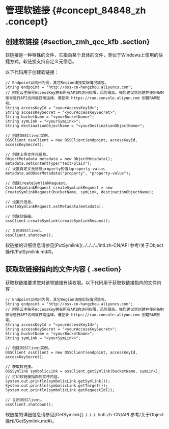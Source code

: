 # 管理软链接 {#concept_84848_zh .concept}

## 创建软链接 {#section_zmh_qcc_kfb .section}

软链接是一种特殊的文件，它指向某个具体的文件，类似于Windows上使用的快捷方式。软链接支持自定义元信息。

以下代码用于创建软链接：

```language-java
// Endpoint以杭州为例，其它Region请按实际情况填写。
String endpoint = "http://oss-cn-hangzhou.aliyuncs.com";
// 阿里云主账号AccessKey拥有所有API的访问权限，风险很高。强烈建议您创建并使用RAM账号进行API访问或日常运维，请登录 https://ram.console.aliyun.com 创建RAM账号。
String accessKeyId = "<yourAccessKeyId>";
String accessKeySecret = "<yourAccessKeySecret>";
String bucketName = "<yourBucketName>";
String symLink = "<yourSymLink>";
String destinationObjectName = "<yourDestinationObjectName>";

// 创建OSSClient实例。
OSSClient ossClient = new OSSClient(endpoint, accessKeyId, accessKeySecret);

// 创建上传文件元信息。
ObjectMetadata metadata = new ObjectMetadata();
metadata.setContentType("text/plain");
// 设置自定义元信息property的值为property-value。
metadata.addUserMetadata("property", "property-value");

// 创建CreateSymlinkRequest。
CreateSymlinkRequest createSymlinkRequest = new CreateSymlinkRequest(bucketName, symLink, destinationObjectName);

// 设置元信息。
createSymlinkRequest.setMetadata(metadata);

// 创建软链接。
ossClient.createSymlink(createSymlinkRequest);

// 关闭OSSClient。
ossClient.shutdown();

```

软链接的详细信息请参见[PutSymlink](../../../../intl.zh-CN/API 参考/关于Object操作/PutSymlink.md#)。

## 获取软链接指向的文件内容 { .section}

获取软链接要求您对该软链接有读权限。以下代码用于获取软链接指向的文件内容：

```language-java
// Endpoint以杭州为例，其它Region请按实际情况填写。
String endpoint = "http://oss-cn-hangzhou.aliyuncs.com";
// 阿里云主账号AccessKey拥有所有API的访问权限，风险很高。强烈建议您创建并使用RAM账号进行API访问或日常运维，请登录 https://ram.console.aliyun.com 创建RAM账号。
String accessKeyId = "<yourAccessKeyId>";
String accessKeySecret = "<yourAccessKeySecret>";
String bucketName = "<yourBucketName>";
String symLink = "<yourSymLink>";

// 创建OSSClient实例。
OSSClient ossClient = new OSSClient(endpoint, accessKeyId, accessKeySecret);

// 获取软链接。
OSSSymlink symbolicLink = ossClient.getSymlink(bucketName, symLink);
// 打印软链接指向的文件内容。
System.out.println(symbolicLink.getSymlink());
System.out.println(symbolicLink.getTarget());
System.out.println(symbolicLink.getRequestId());

// 关闭OSSClient。
ossClient.shutdown();

```

软链接的详细信息请参见[GetSymlink](../../../../intl.zh-CN/API 参考/关于Object操作/GetSymlink.md#)。

